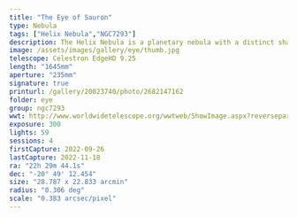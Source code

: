 ```yaml
---
title: "The Eye of Sauron"
type: Nebula
tags: ["Helix Nebula","NGC7293"]
description: The Helix Nebula is a planetary nebula with a distinct shape that earns its nicknames, 'Eye of God' and 'Eye of Sauron'.
image: /assets/images/gallery/eye/thumb.jpg
telescope: Celestron EdgeHD 9.25
length: "1645mm"
aperture: "235mm"
signature: true
printurl: /gallery/20023740/photo/2682147162
folder: eye
group: ngc7293
wwt: http://www.worldwidetelescope.org/wwtweb/ShowImage.aspx?reverseparity=False&scale=0.382887&name=eye.jpg&imageurl=https://deepskyworkflows.com/assets/images/gallery/eye/eye.jpg&credits=Jeremy+Likness+at+DeepSkyWorkflows.com+(All+Rights+Reserved)&creditsUrl=&ra=337.306146&dec=-20.792570&x=3336.8&y=1378.8&rotation=-146.24&thumb=https://deepskyworkflows.com/assets/images/gallery/eye/thumb.jpg
exposure: 300
lights: 59
sessions: 4
firstCapture: 2022-09-26 
lastCapture: 2022-11-18
ra: "22h 29m 44.1s"
dec: "-20° 49' 12.454"
size: "28.787 x 22.833 arcmin"
radius: "0.306 deg"
scale: "0.383 arcsec/pixel"
---
```

